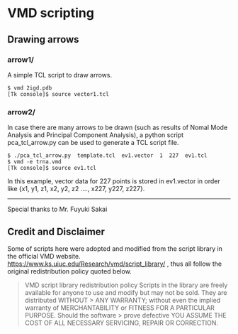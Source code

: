 # VMD scripting

## Drawing arrows

### arrow1/

A simple TCL script to draw arrows.

```
$ vmd 2igd.pdb
[Tk console]$ source vector1.tcl
```

### arrow2/

In case there are many arrows to be drawn (such as results of Nomal Mode Analysis and Principal Component Analysis), a python script pca_tcl_arrow.py can be used to generate a TCL script file.


```
$ ./pca_tcl_arrow.py  template.tcl  ev1.vector  1  227  ev1.tcl
$ vmd -e trna.vmd
[Tk console]$ source ev1.tcl
```

In this example, vector data for 227 points is stored in ev1.vector in order like {x1, y1, z1, x2, y2, z2 ...., x227, y227, z227}.


----
Special thanks to Mr. Fuyuki Sakai

## Credit and Disclaimer

Some of scripts here were adopted and modified from the script library in the official VMD website. https://www.ks.uiuc.edu/Research/vmd/script_library/ , thus all follow the original redistribution policy quoted below.

> VMD script library redistribution policy
> Scripts in the library are freely available for anyone to use and modify but may not be sold. They are distributed WITHOUT > ANY WARRANTY; without even the implied warranty of MERCHANTABILITY or FITNESS FOR A PARTICULAR PURPOSE. Should the software > prove defective YOU ASSUME THE COST OF ALL NECESSARY SERVICING, REPAIR OR CORRECTION.

